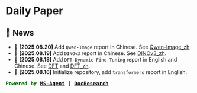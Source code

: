 # Daily Paper

## 🎉 News
- 🚀 **[2025.08.20]** Add `Qwen-Image` report in Chinese. See [Qwen-Image_zh](Qwen-Image_Tech_Report/report.md).
- 🚀 **[2025.08.19]** Add `DINOv3` report in Chinese. See [DINOv3_zh](DINOv3_zh/report.md).
- 🚀 **[2025.08.18]** Add `DFT-Dynamic Fine-Tuning` report in English and Chinese. See [DFT](dft_dynamic_fine_tuning/report.md) and [DFT_zh](dft_dynamic_fine_tuning_zh/report.md).
- 🚀 **[2025.08.16]** Initialize repository, add `transformers` report in English.

<span style="color: darkgreen; font-weight: bold; font-family: monospace;">Powered by [MS-Agent](https://github.com/modelscope/ms-agent) | [DocResearch](https://github.com/modelscope/ms-agent/blob/main/projects/doc_research/README.md)</span>
<br>

